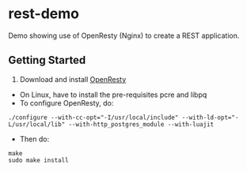 rest-demo
=========

Demo showing use of OpenResty (Nginx) to create a REST application.

## Getting Started
1. Download and install [OpenResty](http://openresty.org/)
* On Linux, have to install the pre-requisites pcre and libpq
* To configure OpenResty, do:
```
./configure --with-cc-opt="-I/usr/local/include" --with-ld-opt="-L/usr/local/lib" --with-http_postgres_module --with-luajit
```
* Then do:
```
make
sudo make install
```

